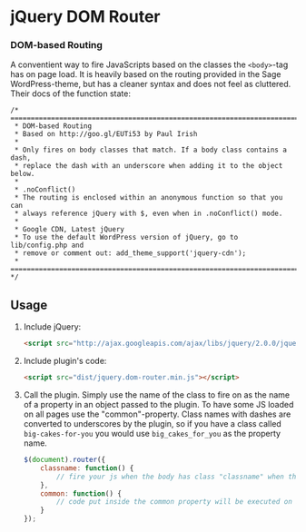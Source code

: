 # jQuery DOM Router

### DOM-based Routing

A conventient way to fire JavaScripts based on the classes the `<body>`-tag has on page load. It is heavily based on the routing provided in the Sage WordPress-theme, but has a cleaner syntax and does not feel as cluttered. Their docs of the function state:

```
/* ========================================================================
 * DOM-based Routing
 * Based on http://goo.gl/EUTi53 by Paul Irish
 *
 * Only fires on body classes that match. If a body class contains a dash,
 * replace the dash with an underscore when adding it to the object below.
 *
 * .noConflict()
 * The routing is enclosed within an anonymous function so that you can 
 * always reference jQuery with $, even when in .noConflict() mode.
 *
 * Google CDN, Latest jQuery
 * To use the default WordPress version of jQuery, go to lib/config.php and
 * remove or comment out: add_theme_support('jquery-cdn');
 * ======================================================================== */
```

## Usage


1. Include jQuery:

	```html
	<script src="http://ajax.googleapis.com/ajax/libs/jquery/2.0.0/jquery.min.js"></script>
	```

2. Include plugin's code:

	```html
	<script src="dist/jquery.dom-router.min.js"></script>
	```

3. Call the plugin. Simply use the name of the class to fire on as the name of a property in an object passed to the plugin. To have some JS loaded on all pages use the "common"-property. Class names with dashes are converted to underscores by the plugin, so if you have a class called `big-cakes-for-you` you would use `big_cakes_for_you` as the property name. 

	```javascript
	$(document).router({
		classname: function() {
			// fire your js when the body has class "classname" when the page loads
		},
		common: function() {
			// code put inside the common property will be executed on all page loads
		}
	});
	```